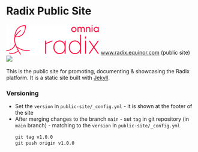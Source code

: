 # Radix Public Site
![Logo](logo/Banner%20energy%20red@2x.png)
www.radix.equinor.com (public site)  
![](https://api.radix.equinor.com/api/v1/applications/radix-platform/environments/prod/buildstatus)  

This is the public site for promoting, documenting & showcasing the Radix
platform. It is a static site built with [Jekyll](https://jekyllrb.com).



### Versioning
* Set the `version` in `public-site/_config.yml` - it is shown at the footer of the site
* After merging changes to the branch `main` - set `tag` in git repository (in `main` branch) - matching to the `version` in `public-site/_config.yml`
    ```
    git tag v1.0.0
    git push origin v1.0.0
    ```
